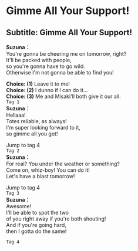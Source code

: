 # Gimme All Your Support!

  
## Subtitle: Gimme All Your Support!
  
**Suzuna：**  
You're gonna be cheering me on tomorrow, right?  
It'll be packed with people,  
so you're gonna have to go wild.  
Otherwise I'm not gonna be able to find you!  
  
**Choice: (1)**  Leave it to me!  
**Choice: (2)**  I dunno if I can do it...  
**Choice: (3)**  Me and Misaki'll both give it our all.  
`Tag 1`  
**Suzuna：**  
Hellaaa!  
Totes reliable, as always!  
I'm super looking forward to it,  
so gimme all you got!  
  
Jump to tag 4  
`Tag 2`  
**Suzuna：**  
For real? You under the weather or something?  
Come on, whiz-boy! You can do it!  
Let's have a blast tomorrow!  
  
Jump to tag 4  
`Tag 3`  
**Suzuna：**  
Awesome!  
I'll be able to spot the two  
of you right away if you're both shouting!  
And if you're going hard,  
then I gotta do the same!  
  
`Tag 4`  

